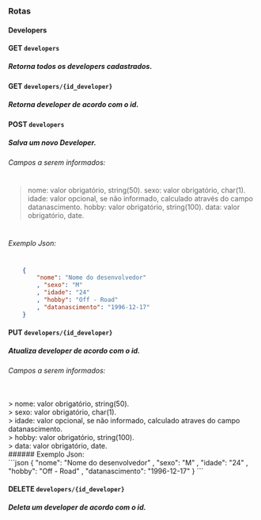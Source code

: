 ### Rotas
#### Developers
#### GET  `developers`
##### Retorna todos os developers cadastrados.

#### GET  `developers/{id_developer}`
##### Retorna developer de acordo com o id.

#### POST `developers`
##### Salva um novo Developer.
###### Campos a serem informados:
#

> nome: valor obrigatório, string(50).
> sexo: valor obrigatório, char(1).
> idade: valor opcional, se não informado, calculado através do campo datanascimento.
> hobby: valor obrigatório, string(100).
> data: valor obrigatório, date.
#
###### Exemplo Json:
#
```json
    {
        "nome": "Nome do desenvolvedor"
        , "sexo": "M"
        , "idade": "24"
        , "hobby": "Off - Road"
        , "datanascimento": "1996-12-17"
    }
```
#### PUT  `developers/{id_developer}`
##### Atualiza developer de acordo com o id.
###### Campos a serem informados: 
<br>
> nome: valor obrigatório, string(50). <br>
> sexo: valor obrigatório, char(1). <br>
> idade: valor opcional, se não informado, calculado atraves do campo datanascimento. <br>
> hobby: valor obrigatório, string(100). <br>
> data: valor obrigatório, date. <br>
###### Exemplo Json:
<br>
```json
    {
        "nome": "Nome do desenvolvedor"
        , "sexo": "M"
        , "idade": "24"
        , "hobby": "Off - Road"
        , "datanascimento": "1996-12-17"
    }
```

#### DELETE  `developers/{id_developer}`
##### Deleta um developer de acordo com o id.
